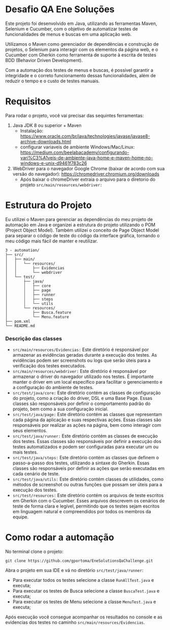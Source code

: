 # Desafio QA Ene Soluções

Este projeto foi desenvolvido em Java, utilizando as ferramentas Maven, Selenium e Cucumber, com o objetivo de automatizar testes de funcionalidades de menus e buscas em uma aplicação web.

Utilizamos o Maven como gerenciador de dependências e construção de projetos, o Selenium para interagir com os elementos da página web, e o Cucumber com Gherkin como ferramenta de suporte à escrita de testes BDD (Behavior Driven Development).

Com a automação dos testes de menus e buscas, é possível garantir a integridade e o correto funcionamento dessas funcionalidades, além de reduzir o tempo e o custo de testes manuais.

# Requisitos
Para rodar o projeto, você vai precisar das sequintes ferramentas:

1. Java JDK 8 ou superior + Maven
   -  Instalação: https://www.oracle.com/br/java/technologies/javase/javase8-archive-downloads.html
   - configurar variaveis de ambiente Windows/Mac/Linux: https://medium.com/beelabacademy/configurando-vari%C3%A1veis-de-ambiente-java-home-e-maven-home-no-windows-e-unix-d9461f783c26
2. WebDriver para o navegador Google Chrome (baixar de acordo com sua versão do navegador): https://chromedriver.chromium.org/downloads
   - Após baixar o chromeDriver extraia o arquivo para o diretorio do projeto `src/main/resources/webdriver:` 

# Estrutura do Projeto
Eu utilizei o Maven para gerenciar as dependências do meu projeto de automação em Java e organizei a estrutura do projeto utilizando o POM (Project Object Model). Também utilizei o conceito de Page Object Model para separar o código de teste do código da interface gráfica, tornando o meu código mais fácil de manter e reutilizar.

```
3 - automation/
├── src/
│   ├── main/
│   │   └── resources/
│   │       ├── Evidencias
│   │       └── webdriver
│   └── test/
│       ├── java/
│       │   ├── core
│       │   ├── page
│       │   ├── runner
│       │   ├── steps
│       │   └── utils
│       └── resources/
│           ├── Busca.feature
│           └── Menu.feature
├── pom.xml
└── README.md
```
### Descrição das classes

- `src/main/resources/Evidencias:` Este diretório é responsável por armazenar as evidências geradas durante a execução dos testes. As evidências podem ser screenshots ou logs que serão úteis para a verificação dos testes executados.
- `src/main/resources/webdriver:` Este diretório é responsável por armazenar o driver do navegador utilizado nos testes. É importante manter o driver em um local específico para facilitar o gerenciamento e a configuração do ambiente de testes.
- `src/test/java/core:` Este diretório contém as classes de configuração do projeto, como a criação do driver, DSL e uma Base Page. Essas classes são responsáveis por definir o comportamento padrão do projeto, bem como a sua configuração inicial.
- `src/test/java/page:` Este diretório contém as classes que representam cada página da aplicação e suas respectivas ações. Essas classes são responsáveis por realizar as ações na página, bem como interagir com seus elementos.
- `src/test/java/runner:` Este diretório contém as classes de execução dos testes. Essas classes são responsáveis por definir a execução dos testes automatizados e podem ser configuradas para executar um ou mais testes.
- `src/test/java/steps:` Este diretório contém as classes que definem o passo-a-passo dos testes, utilizando a sintaxe do Gherkin. Essas classes são responsáveis por definir as ações que serão executadas em cada cenário de teste.
- `src/test/java/utils:` Este diretório contém classes de utilidades, como métodos de screenshot ou outras funções que possam ser úteis para a execução dos testes.
- `src/test/resources:` Este diretório contém os arquivos de teste escritos em Gherkin com o Cucumber. Esses arquivos descrevem os cenários de teste de forma clara e legível, permitindo que os testes sejam escritos em linguagem natural e compreendidos por todos os membros da equipe.

# Como rodar a automação

No terminal clone o projeto:
```
git clone https://github.com/gportoma/EneSolutionsQaChallenge.git
```

Abra o projeto em sua IDE e vá no diretório `src/test/java/runner`:

- Para executar todos os testes selecione a classe `RunAllTest.java` e executa;
- Para executar os testes de Busca selecione a classe `BuscaTest.java` e executa;
- Para executar os testes de Menu selecione a classe `MenuTest.java` e executa;

Após execução você consegue acompanhar os resultados no console e as evidencias dos testes no caminho `src/main/resources/Evidencias`.




